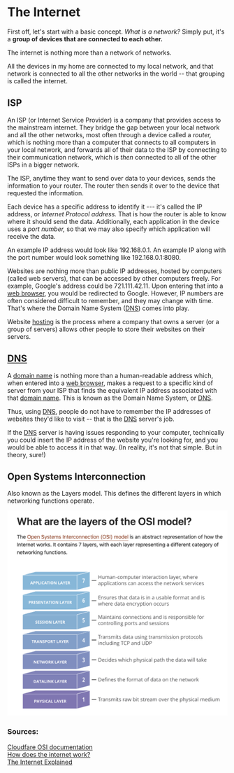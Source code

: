 # The Internet

First off, let's start with a basic concept.
*What is a network?*
Simply put, it's a **group of devices that are connected to each other.**

The internet is nothing more than a network of networks.

All the devices in my home are connected to my local network, and that network is connected to all the other networks in the world -- that grouping is called the internet.

## ISP

An ISP (or Internet Service Provider) is a company that provides access to the mainstream internet. They bridge the gap between your local network and all the other networks, most often through a device called a _router,_ which is nothing more than a computer that connects to all computers in your local network, and forwards all of their data to the ISP by connecting to their communication network, which is *then* connected to all of the other ISPs in a bigger network.

The ISP, anytime they want to send over data to your devices, sends the information to your router. The router then sends it over to the device that requested the information.

Each device has a specific address to identify it --- it's called the IP address, or _Internet Protocol address._ That is how the router is able to know where it should send the data. Additionally, each application in the device uses a _port number,_ so that we may also specify which application will receive the data. 

An example IP address would look like 192.168.0.1. An example IP along with the port number would look something like 192.168.0.1:8080.

Websites are nothing more than public IP addresses, hosted by computers (called web servers), that can be accessed by other computers freely. For example, Google's address could be 721.111.42.11. Upon entering that into a [web browser](Software%20Engineering/Internet/web%20browser.md), you would be redirected to Google.
However, IP numbers are often considered difficult to remember, and they may change with time. That's where the Domain Name System ([DNS](Software%20Engineering/Internet/DNS.md)) comes into play.

Website [hosting](Software%20Engineering/Internet/hosting.md) is the process where a company that owns a server (or a group of servers) allows other people to store their websites on their servers.

## [DNS](Software%20Engineering/Internet/DNS.md)

A [domain name](Software%20Engineering/Internet/domain%20name.md) is nothing more than a human-readable address which, when entered into a [web browser](Software%20Engineering/Internet/web%20browser.md), makes a request to a specific kind of server from your ISP that finds the equivalent IP address associated with that [domain name](Software%20Engineering/Internet/domain%20name.md). This is known as the Domain Name System, or [DNS](Software%20Engineering/Internet/DNS.md).

Thus, using [DNS](Software%20Engineering/Internet/DNS.md), people do not have to remember the IP addresses of websites they'd like to visit -- that is the [DNS](Software%20Engineering/Internet/DNS.md) server's job. 

If the [DNS](Software%20Engineering/Internet/DNS.md) server is having issues responding to your computer, technically you could insert the IP address of the website you're looking for, and you would be able to access it in that way.
(In reality, it's not that simple. But in theory, sure!)

## Open Systems Interconnection 

Also known as the Layers model. 
This defines the different layers in which networking functions operate.

![OSI Model](/Assets/osi-model.png)

### Sources:
[Cloudfare OSI documentation](https://www.cloudflare.com/learning/ddos/glossary/open-systems-interconnection-model-osi/)  
[How does the internet work?](https://cs.fyi/guide/how-does-internet-work)  
[The Internet Explained](https://www.vox.com/2014/6/16/18076282/the-internet)  